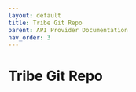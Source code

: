 ```yaml
---
layout: default
title: Tribe Git Repo
parent: API Provider Documentation
nav_order: 3
---
```


# Tribe Git Repo